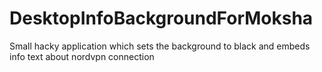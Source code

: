 # DesktopInfoBackgroundForMoksha
Small hacky application which sets the background to black and embeds info text about nordvpn connection
